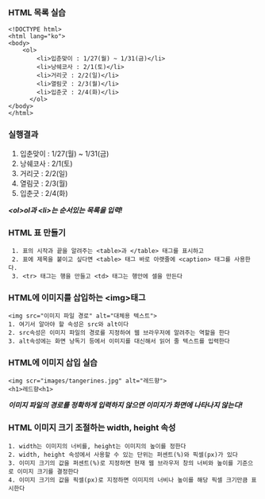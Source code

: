 ### HTML 목록 실습

```
<!DOCTYPE html>
<html lang="ko">
<body>
    <ol>
        <li>입춘맞이 : 1/27(월) ~ 1/31(금)</li>
        <li>낭쉐코사 : 2/1(토)</li>
        <li>거리굿 : 2/2(일)</li>
        <li>열림굿 : 2/3(월)</li>
        <li>입춘굿 : 2/4(화)</li>
      </ol>
</body>
</html>
```

### 실행결과

<!DOCTYPE html>
<html lang="ko">
<body>
    <ol>
        <li>입춘맞이 : 1/27(월) ~ 1/31(금)</li>
        <li>낭쉐코사 : 2/1(토)</li>
        <li>거리굿 : 2/2(일)</li>
        <li>열림굿 : 2/3(월)</li>
        <li>입춘굿 : 2/4(화)</li>
      </ol>
</body>
</html>

***&lt;ol&gt;ol과 &lt;li&gt;는 순서있는 목록을 입력!***

### HTML 표 만들기

```
 1. 표의 시작과 끝을 알려주는 <table>과 </table> 태그를 표시하고
 2. 표에 제목을 붙이고 싶다면 <table> 태그 바로 아랫줄에 <caption> 태그를 사용한다.
 3. <tr> 태그는 행을 만들고 <td> 태그는 행안에 셀을 만든다
```

### HTML에 이미지를 삽입하는 &lt;img&gt;태그

```
<img src="이미지 파일 경로" alt="대체용 텍스트">
1. 여기서 알아야 할 속성은 src와 alt이다
2. src속성은 이미지 파일의 경로를 지정하여 웹 브라우저에 알려주는 역할을 한다
3. alt속성에는 화면 낭독기 등에서 이미지를 대신해서 읽어 줄 텍스트를 입력한다
```

### HTML에 이미지 삽입 실습

```
<img scr="images/tangerines.jpg" alt="레드향">
<h1>레드향<h1>
```

***이미지 파일의 경로를 정확하게 입력하지 않으면 이미지가 화면에 나타나지 않는다!***

### HTML 이미지 크기 조절하는 width, height 속성

```
1. width는 이미지의 너비를, height는 이미지의 높이를 정한다
2. width, height 속성에서 사용할 수 있는 단위는 퍼센트(%)와 픽셀(px)가 있다
3. 이미지 크기의 값을 퍼센트(%)로 지정하면 현재 웹 브라우저 창의 너비와 높이를 기준으로 이미지 크기를 결정한다
4. 이미지 크기의 값을 픽셀(px)로 지정하면 이미지의 너비나 높이를 해당 픽셀 크기만큼 표시한다
```

